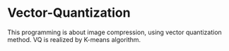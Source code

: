 # Vector-Quantization
This programming is about image compression, using vector quantization method. VQ is realized by K-means algorithm. 
